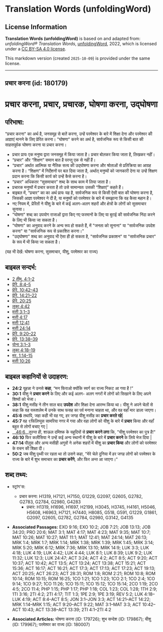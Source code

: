 # Translation Words (unfoldingWord)

## License Information

**Translation Words (unfoldingWord)** is based on and adapted from: _unfoldingWord® Translation Words_, [unfoldingWord](https://unfoldingword.org/utw), 2022, which is licensed under a [CC BY-SA 4.0 license](https://creativecommons.org/licenses/by-sa/4.0/legalcode.en).

This markdown version (created `2025-10-09`) is provided under the same license.



--------------------------------

## प्रचार करना (id: 180179)

प्रचार करना, प्रचार, प्रचारक, घोषणा करना, उद्घोषणा
==================================================

परिभाषा:
--------

"प्रचार करना" का अर्थ है, जनसमूह से बातें करना, उन्हें परमेश्वर के बारे में शिक्षा देना और परमेश्वर की आज्ञाएं मानने के लिए प्रेरित करना। "घोषणा" करने का अर्थ है, सार्वजनिक रूप से किसी बात की साहसपूर्वक घोषणा करना या प्रचार करना।

* प्रचार प्रायः एक मनुष्य द्वारा जनसमूह में किया जाता है। प्रचार बोलकर किया जाता है, लिखकर नहीं।
* “प्रचार” और “शिक्षण” समान बात है परन्तु एक से नहीं हैं।
* “प्रचार” अर्थात आत्मिक या नैतिक सत्य की उद्घोषणा करना और श्रोताओं से प्रतिक्रिया का आग्रह करना है। “शिक्षण” में निर्देशनों पर बल दिया जाता है, अर्थात् मनुष्यों को जानकारी देना या उन्हें शिक्षण प्रदान करना कि किसी कार्य को उन्हें कैसे करना है।
* “प्रचार” अधिकतर “सुसमाचार” शब्द के साथ काम में लिया जाता है।
* प्रचारक मनुष्यों में प्रचार करता है तो उसे सामान्यतः उसकी “शिक्षाएं” कहते हैं।
* बाइबल में, “प्रचार” का का अर्थ प्रायः यह है, सार्वजनिक रूप से किसी ऐसी बात की घोषणा करना है, जिसकी आज्ञा परमेश्वर ने दी है, या मनुष्यों को परमेश्वर के बारे में समझाना कि वह कैसा महान है।
* नए नियम में, प्रेरितों ने यीशु के बारे में कई अलग\-अलग शहरों और क्षेत्रों के लोगों को सुसमाचार सुनाया।
* "घोषणा" शब्द का उपयोग राजाओं द्वारा किए गए फरमानों के लिए या बुराई की सार्वजनिक निंदा करने के लिए भी किया जा सकता है।
* "घोषणा" का अनुवाद करने के अन्य रूप हो सकते हैं, में "जनता को सुनाना" या "सार्वजनिक उपदेश करना" या "सार्वजनिक रूप से प्रकाशित करना।"
* "उद्घोषणा" शब्द का अनुवाद भी ऐसा ही हो सकता है, "सार्वजनिक प्रकाशन" या "सार्वजनिक प्रचार" के रूप में भी किया जा सकता है।

(यह भी देखें: घोषणा करना, सुसमाचार, यीशु, परमेश्वर का राज्य)

बाइबल सन्दर्भ:
--------------

* [2 तीमु. 4:1–2](https://ref.ly/2Tim0:0)
* [प्रेरि. 8:4–5](https://ref.ly/Acts8:4-Acts8:5)
* [प्रेरि. 10:42–43](https://ref.ly/Acts10:42-Acts10:43)
* [प्रेरि. 14:21–22](https://ref.ly/Acts14:21-Acts14:22)
* [प्रेरि. 20:25](https://ref.ly/Acts20:25)
* [लूका 4:42](https://ref.ly/Luke4:42)
* [मत्ती 3:1–3](https://ref.ly/Matt3:1-Matt3:3)
* [मत्ती 4:17](https://ref.ly/Matt4:17)
* [मत्ती 12:41](https://ref.ly/Matt12:41)
* [मत्ती 24:14](https://ref.ly/Matt0:0)
* [प्रेरि. 9:20–22](https://ref.ly/Acts9:20-Acts9:22)
* [प्रेरि. 13:38–39](https://ref.ly/Acts13:38-Acts13:39)
* [योना 3:1–3](https://ref.ly/Jonah3:1-Jonah3:3)
* [लूका 4:18–19](https://ref.ly/Luke4:18-Luke4:19)
* [मर. 1:14–15](https://ref.ly/Mark1:14-Mark1:15)
* [मत्ती 10:26](https://ref.ly/Matt10:26)

बाइबल कहानियों से उदाहरण:
-------------------------

* **24:2** यूहन्ना ने उनसे **कहा**, “मन फिराओ क्योंकि स्वर्ग का राज्य निकट आ गया है !”
* **30:1** यीशु ने **प्रचार करने** के लिए और कई अलग\- अलग नगरों में लोगों को सिखाने के लिए अपने शिष्यों को भेजा।
* **38:1** यीशु मसीह ने तीन साल बाद **उपदेश** और शिक्षा देना आरम्भ किया था। यीशु ने अपने चेलों से कहा कि वह यरूशलेम में उनके साथ फसह का पर्व मनाना चाहता था, और वह वहाँ मार डाला जाएगा।
* **45:6** तथापि, जहा कही भी वह गए, हर जगह यीशु मसीह का **प्रचार करते रहे**\|
* **45:7** वह ९फिलिप्पुस सामरिया नगर में गया और वहा लोगों को यीशु के बारे में **प्रचार** किया और वहाँ बहुत से लोगों बचाए गए \|
* \_\_[46:6](rc://*/tn/help/obs/46/06)\_\_तुरन्त ही, शाऊल दमिश्क के यहूदियों से **प्रचार करने लगा** कि, "यीशु परमेश्वर का पुत्र है!"
* **46:10** फिर कलीसिया ने उन्हें कई अन्य स्थानों में यीशु के बारे में **प्रचार करने** के लिये भेज दिया \|
* **47:14** पौलुस और अन्य मसीही अगुवों ने अनेक शहरों में यीशु का **प्रचार किया** और लोगों को परमेश्वर के वचन की शिक्षा दी।
* **50:2** जब यीशु पृथ्वी पर रहता था तो उसने कहा, "मेरे चेले दुनिया में हर जगह लोगों को परमेश्वर के राज्य के बारे में शुभ समाचार का **प्रचार करेंगे**, और फिर अन्त आ जाएगा।"

शब्द तथ्य:
----------

* स्ट्रांग'स:

    + प्रचार करना: H1319, H7121, H7150, G1229, G2097, G2605, G2782, G2783, G2784, G2980, G4283
        + प्रचार: H1319, H1696, H1697, H2199, H3045, H3745, H4161, H5046, H5608, H6963, H7121, H7440, H8085, G518, G591, G1229, G1861, G2097, G2605, G2782, G2784, G2980, G3142, G4135

* **Associated Passages:** EXO 9:16; EXO 10:2; JOB 7:21; JOB 13:13; JOB 34:20; PRO 20:6; MAT 3:1; MAT 4:17; MAT 4:23; MAT 9:35; MAT 10:7; MAT 10:26; MAT 10:27; MAT 11:1; MAT 12:41; MAT 24:14; MAT 26:13; MRK 1:4; MRK 1:7; MRK 1:14; MRK 1:38; MRK 1:39; MRK 1:45; MRK 3:14; MRK 5:20; MRK 6:12; MRK 7:36; MRK 13:10; MRK 14:9; LUK 3:3; LUK 4:18; LUK 4:19; LUK 4:42; LUK 4:44; LUK 8:1; LUK 8:39; LUK 9:2; LUK 11:32; LUK 12:3; LUK 24:47; ACT 3:24; ACT 4:2; ACT 8:5; ACT 9:20; ACT 10:37; ACT 10:42; ACT 13:5; ACT 13:24; ACT 13:38; ACT 15:21; ACT 15:36; ACT 16:17; ACT 16:21; ACT 17:3; ACT 17:13; ACT 17:23; ACT 19:13; ACT 20:25; ACT 26:23; ACT 28:31; ROM 1:8; ROM 2:21; ROM 10:8; ROM 10:14; ROM 10:15; ROM 16:25; 1CO 1:21; 1CO 1:23; 1CO 2:1; 1CO 2:4; 1CO 9:14; 1CO 9:27; 1CO 11:26; 1CO 15:11; 1CO 15:12; 1CO 15:14; 2CO 1:19; 2CO 4:5; 2CO 11:4; PHP 1:15; PHP 1:17; PHP 1:18; COL 1:23; COL 1:28; 1TH 2:9; 1TI 3:16; 2TI 4:2; 2TI 4:17; TIT 1:3; 1PE 2:9; 1PE 3:19; REV 5:2; LUK 4:18–LUK 4:19; ACT 8:4–ACT 8:5; JON 3:1–JON 3:3; ACT 14:21–ACT 14:22; MRK 1:14–MRK 1:15; ACT 9:20–ACT 9:22; MAT 3:1–MAT 3:3; ACT 10:42–ACT 10:43; ACT 13:38–ACT 13:39; 2TI 4:1–2TI 4:2
* **Associated Articles:** घोषणा करना (ID: 179726); शुभ सन्देश (ID: 179867); यीशु (ID: 179967); परमेश्‍वर का राज्य (ID: 180007)

